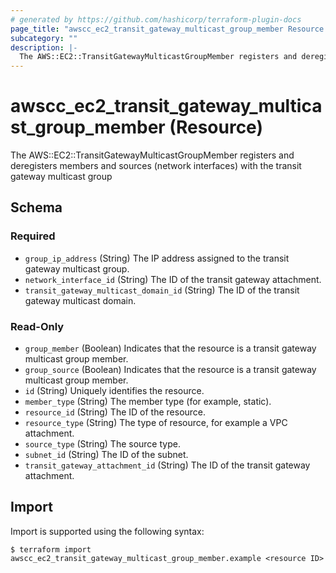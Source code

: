 ```yaml
---
# generated by https://github.com/hashicorp/terraform-plugin-docs
page_title: "awscc_ec2_transit_gateway_multicast_group_member Resource - terraform-provider-awscc"
subcategory: ""
description: |-
  The AWS::EC2::TransitGatewayMulticastGroupMember registers and deregisters members and sources (network interfaces) with the transit gateway multicast group
---
```


# awscc_ec2_transit_gateway_multicast_group_member (Resource)

The AWS::EC2::TransitGatewayMulticastGroupMember registers and deregisters members and sources (network interfaces) with the transit gateway multicast group



<!-- schema generated by tfplugindocs -->
## Schema

### Required

- `group_ip_address` (String) The IP address assigned to the transit gateway multicast group.
- `network_interface_id` (String) The ID of the transit gateway attachment.
- `transit_gateway_multicast_domain_id` (String) The ID of the transit gateway multicast domain.

### Read-Only

- `group_member` (Boolean) Indicates that the resource is a transit gateway multicast group member.
- `group_source` (Boolean) Indicates that the resource is a transit gateway multicast group member.
- `id` (String) Uniquely identifies the resource.
- `member_type` (String) The member type (for example, static).
- `resource_id` (String) The ID of the resource.
- `resource_type` (String) The type of resource, for example a VPC attachment.
- `source_type` (String) The source type.
- `subnet_id` (String) The ID of the subnet.
- `transit_gateway_attachment_id` (String) The ID of the transit gateway attachment.

## Import

Import is supported using the following syntax:

```shell
$ terraform import awscc_ec2_transit_gateway_multicast_group_member.example <resource ID>
```
